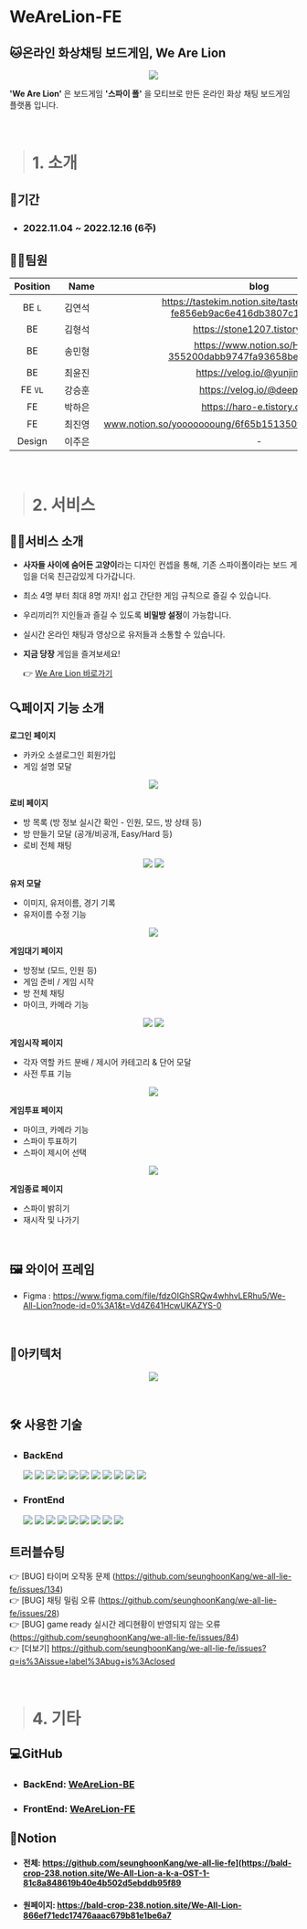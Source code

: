 # WeAreLion-FE

## 🐱온라인 화상채팅 보드게임, We Are Lion

<p align="center">
  <img src = "https://user-images.githubusercontent.com/113876583/207038393-fdc23118-2da2-4974-b46e-fbe5fc00956f.jpg" />
</p>


**'We Are Lion'** 은 보드게임 **'스파이 폴'** 을 모티브로 만든 온라인 화상 채팅 보드게임 플랫폼 입니다.

<br>

> # 1. 소개 

## 📆기간
- ### 2022.11.04 ~ 2022.12.16 (6주)

## 👨‍💻팀원

|Position|　Name　|blog|Github|
|:------:|:------:|:-------:|:-------:|
|BE `L`|김연석|https://tastekim.notion.site/tastekim_Devlog-fe856eb9ac6e416db3807c12fcab39c5|https://github.com/tastekim|
|BE|김형석|https://stone1207.tistory.com/ |https://github.com/kimhsno1|
|BE|송민형|https://www.notion.so/Home-355200dabb9747fa93658bee658e23d2| https://github.com/Minhyeong-S|
|BE|최윤진|https://velog.io/@yunjin5450|https://github.com/yunjin5450|
|FE `VL`|강승훈|https://velog.io/@deepthink|https://github.com/seunghoonKang|
|FE|박하은|https://haro-e.tistory.com/|https://github.com/parkharoi|
|FE|최진영|www.notion.so/yoooooooung/6f65b151350f486f8696c9090504a15b|https://github.com/yoooooooung|
|Design|이주은|-|**Gmail :** zooni0630@gmail.com|

<br>

> # 2. 서비스

## 👨‍🏫서비스 소개
- **사자들 사이에 숨어든 고양이**라는 디자인 컨셉을 통해, 기존 스파이폴이라는 보드 게임을 더욱 친근감있게 다가갑니다.
- 최소 4명 부터 최대 8명 까지! 쉽고 간단한 게임 규칙으로 즐길 수 있습니다.
- 우리끼리?! 지인들과 즐길 수 있도록 **비밀방 설정**이 가능합니다.
- 실시간 온라인 채팅과 영상으로 유저들과 소통할 수 있습니다.  
- **지금 당장** 게임을 즐겨보세요!

  👉 [We Are Lion 바로가기](https://we-all-lie.vercel.app/)


## 🔍페이지 기능 소개

**로그인 페이지**

- 카카오 소셜로그인 회원가입
- 게임 설명 모달

<p align="center">
  <img src = "https://user-images.githubusercontent.com/59612529/207869670-1a563a40-432e-457e-bee6-2e3f1c73c798.gif" />
</p>
  
**로비 페이지**

- 방 목록 (방 정보 실시간 확인 - 인원, 모드, 방 상태 등)
- 방 만들기 모달 (공개/비공개, Easy/Hard 등)
- 로비 전체 채팅

<p align="center">
  <img src = "https://user-images.githubusercontent.com/59612529/207870609-51b3ecc0-2693-4bb6-a190-581acfe27f38.gif" />
  <img src = "https://user-images.githubusercontent.com/59612529/207871097-1b9e2b79-e77a-4a59-90ae-82cf35993995.gif" />
</p>


**유저 모달**

- 이미지, 유저이름, 경기 기록 
- 유저이름 수정 기능

<p align="center">
  <img src = "https://user-images.githubusercontent.com/59612529/207872058-2b85d27d-90b8-4370-aeb3-ad3c80e6ea91.gif" />
</p>

**게임대기 페이지**

- 방정보 (모드, 인원 등)
- 게임 준비 / 게임 시작 
- 방 전체 채팅
- 마이크, 카메라 기능

<p align="center">
  <img src = "https://user-images.githubusercontent.com/59612529/207873664-b85c77ba-6420-483c-bf37-fdf7b35737ef.gif" />
  <img src = "https://user-images.githubusercontent.com/59612529/207871680-5d49d68b-f003-41f0-92a9-9a2621ae37a3.gif" />
</p>
  



**게임시작 페이지**

- 각자 역할 카드 분배 / 제시어 카테고리 & 단어 모달
- 사전 투표 기능

<p align="center">
  <img src = "https://user-images.githubusercontent.com/59612529/207875492-c235e306-5d8a-4b44-895b-ed3aebe6d802.gif" />
</p>


**게임투표 페이지**

- 마이크, 카메라 기능
- 스파이 투표하기
- 스파이 제시어 선택 

<p align="center">
  <img src = "https://user-images.githubusercontent.com/59612529/207876382-0e8e49b4-cc15-478a-8a5e-95283fbbe3a9.gif" />
</p>


**게임종료 페이지**

- 스파이 밝히기
- 재시작 및 나가기

<br>



## 🖼️ 와이어 프레임

- Figma : https://www.figma.com/file/fdzOIGhSRQw4whhvLERhu5/We-All-Lion?node-id=0%3A1&t=Vd4Z641HcwUKAZYS-0

<br />

## 🗽아키텍처

<p align="center">
  <img src = "https://user-images.githubusercontent.com/59612529/207881623-c6b3a74f-d463-478d-9a67-464bcc07aef3.png" />
</p>

<br />

## 🛠 사용한 기술

- ### BackEnd   
  <img src="https://img.shields.io/badge/Axios-5A29E4?style=for-the-badge&logo=Axios&logoColor=white"> <img src="https://img.shields.io/badge/JSONWebTokens-000000?style=for-the-badge&logo=JSONWebTokens&logoColor=white"> <img src="https://img.shields.io/badge/Docker-2496ED?style=for-the-badge&logo=Docker&logoColor=white"> <img src="https://img.shields.io/badge/Redis-DC382D?style=for-the-badge&logo=Redis&logoColor=white"> <img src="https://img.shields.io/badge/JavaScript-F7DF1E?style=for-the-badge&logo=JavaScript&logoColor=white"> <img src="https://img.shields.io/badge/Node.js-339933?style=for-the-badge&logo=Node.js&logoColor=white"> <img src="https://img.shields.io/badge/Express-000000?style=for-the-badge&logo=Express&logoColor=white"> <img src="https://img.shields.io/badge/MongoDB-47A248?style=for-the-badge&logo=MongoDB&logoColor=white"> <img src="https://img.shields.io/badge/NGINX-009639?style=for-the-badge&logo=NGINX&logoColor=white"> <img src="https://img.shields.io/badge/Socket.io-010101?style=for-the-badge&logo=Socket.io&logoColor=white"> <img src="https://img.shields.io/badge/WebRTC-F37C20?style=for-the-badge&logo=WebRTC&logoColor=white">

- ### FrontEnd

  <img src="https://img.shields.io/badge/React Router-CA4245?style=for-the-badge&logo=React Router&logoColor=white"> <img src="https://img.shields.io/badge/Tailwind CSS-06B6D4?style=for-the-badge&logo=Tailwind CSS&logoColor=white"> <img src="https://img.shields.io/badge/Axios-5A29E4?style=for-the-badge&logo=Axios&logoColor=white"> <img src="https://img.shields.io/badge/Redux-764ABC?style=for-the-badge&logo=Redux&logoColor=white"> <img src="https://img.shields.io/badge/styled components-DB7093?style=for-the-badge&logo=styled components&logoColor=white"> <img src="https://img.shields.io/badge/Vercel-000000?style=for-the-badge&logo=Vercel&logoColor=white"> <img src="https://img.shields.io/badge/React-61DAFB?style=for-the-badge&logo=React&logoColor=black"> <img src="https://img.shields.io/badge/Socket.io-010101?style=for-the-badge&logo=Socket.io&logoColor=white"> <img src="https://img.shields.io/badge/WebRTC-F37C20?style=for-the-badge&logo=WebRTC&logoColor=white">



## 트러블슈팅 

  👉 [BUG] 타이머 오작동 문제 (https://github.com/seunghoonKang/we-all-lie-fe/issues/134) <br>
  👉 [BUG] 채팅 밀림 오류 (https://github.com/seunghoonKang/we-all-lie-fe/issues/28) <br>
  👉 [BUG] game ready 실시간 레디현황이 반영되지 않는 오류 (https://github.com/seunghoonKang/we-all-lie-fe/issues/84) <br>
  👉 [더보기] https://github.com/seunghoonKang/we-all-lie-fe/issues?q=is%3Aissue+label%3Abug+is%3Aclosed
  


<br>

> # 4. 기타

## 💻GitHub
  - ### BackEnd: [WeAreLion-BE](https://github.com/tastekim/WeAllLie-BE)
  - ### FrontEnd: [WeAreLion-FE](https://github.com/seunghoonKang/we-all-lie-fe)

## 📝Notion
  - #### 전체: https://github.com/seunghoonKang/we-all-lie-fe](https://bald-crop-238.notion.site/We-All-Lion-a-k-a-OST-1-81c8a848619b40e4b502d5ebddb95f89
  - #### 원페이지: https://bald-crop-238.notion.site/We-All-Lion-866ef71edc17476aaac679b81e1be6a7

